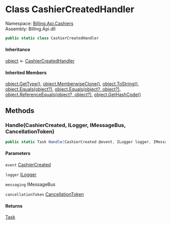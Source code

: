# <a id="Billing_Api_Cashiers_CashierCreatedHandler"></a> Class CashierCreatedHandler

Namespace: [Billing.Api.Cashiers](Billing.Api.Cashiers.md)  
Assembly: Billing.Api.dll  

```csharp
public static class CashierCreatedHandler
```

#### Inheritance

[object](https://learn.microsoft.com/dotnet/api/system.object) ← 
[CashierCreatedHandler](Billing.Api.Cashiers.CashierCreatedHandler.md)

#### Inherited Members

[object.GetType\(\)](https://learn.microsoft.com/dotnet/api/system.object.gettype), 
[object.MemberwiseClone\(\)](https://learn.microsoft.com/dotnet/api/system.object.memberwiseclone), 
[object.ToString\(\)](https://learn.microsoft.com/dotnet/api/system.object.tostring), 
[object.Equals\(object?\)](https://learn.microsoft.com/dotnet/api/system.object.equals\#system\-object\-equals\(system\-object\)), 
[object.Equals\(object?, object?\)](https://learn.microsoft.com/dotnet/api/system.object.equals\#system\-object\-equals\(system\-object\-system\-object\)), 
[object.ReferenceEquals\(object?, object?\)](https://learn.microsoft.com/dotnet/api/system.object.referenceequals), 
[object.GetHashCode\(\)](https://learn.microsoft.com/dotnet/api/system.object.gethashcode)

## Methods

### <a id="Billing_Api_Cashiers_CashierCreatedHandler_Handle_Billing_Cashiers_Contracts_IntegrationEvents_CashierCreated_Microsoft_Extensions_Logging_ILogger_Wolverine_IMessageBus_System_Threading_CancellationToken_"></a> Handle\(CashierCreated, ILogger, IMessageBus, CancellationToken\)

```csharp
public static Task Handle(CashierCreated @event, ILogger logger, IMessageBus messaging, CancellationToken cancellationToken)
```

#### Parameters

`event` [CashierCreated](https://github.com/vgmello/momentum\-sample/blob/0b2e226d00660d6f2b9ea7a033ba4926f0678942/src/Billing/Cashiers/Contracts/IntegrationEvents/CashierCreated.cs)

`logger` [ILogger](https://learn.microsoft.com/dotnet/api/microsoft.extensions.logging.ilogger)

`messaging` IMessageBus

`cancellationToken` [CancellationToken](https://learn.microsoft.com/dotnet/api/system.threading.cancellationtoken)

#### Returns

 [Task](https://learn.microsoft.com/dotnet/api/system.threading.tasks.task)


